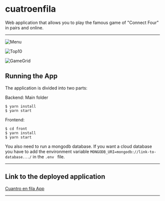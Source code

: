 # cuatroenfila
Web application that allows you to play the famous game of "Connect Four" in pairs and online.
<hr>

![Menu](https://raw.githubusercontent.com/lcgaravito/cuatroenfila/master/screenshot.png)

![Top10](https://raw.githubusercontent.com/lcgaravito/cuatroenfila/master/screenshot2.png)

![GameGrid](https://raw.githubusercontent.com/lcgaravito/cuatroenfila/master/screenshot3.png)

## Running the App
The application is divided into two parts:

Backend: Main folder

```
$ yarn install
$ yarn start
```

Frontend: 

```
$ cd front
$ yarn install
$ yarn start
```

You also need to run a mongodb database. If you want a cloud database you have to add the environment variable ```MONGODB_URI=mongodb://link-to-database.../``` in the ```.env ``` file.

<hr>

## Link to the deployed application

<a href="https://cuatroenfila.herokuapp.com/" target="_blank">Cuantro en fila App</a>

<hr>

